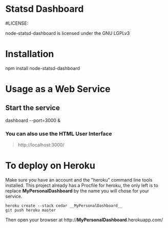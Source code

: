 # Statsd Dashboard


#LICENSE:

node-statsd-dashboard is licensed under the GNU LGPLv3

# Installation

npm install node-statsd-dashboard


# Usage as a Web Service

## Start the service

dashboard --port=3000 &

### You can also use the HTML User Interface

> http://localhost:3000/

# To deploy on Heroku

Make sure you have an account and the "heroku" command line tools installed.
This project already has a Procfile for heroku, the only left is to
replace __MyPersonalDashboard__ by the name you will chose for your service.

    heroku create --stack cedar __MyPersonalDashboard__
    git push heroku master

Then open your browser at http://__MyPersonalDashboard__.herokuapp.com/


